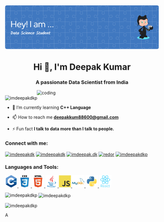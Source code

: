 <p align="center">
  <img src="https://github.com/imdeepakdkp/imdeepakdkp/blob/main/github-header-image.png" alt="logo" />
</p>
<h1 align="center">Hi 👋, I'm Deepak Kumar</h1>
<h3 align="center">A passionate Data Scientist from India</h3>

<img align="right" alt="coding" width="400" src="https://user-images.githubusercontent.com/55389276/140866485-8fb1c876-9a8f-4d6a-98dc-08c4981eaf70.gif">

<p align="left"> <img src="https://komarev.com/ghpvc/?username=imdeepakdkp&label=Profile%20views&color=0e75b6&style=flat" alt="imdeepakdkp" /> </p>

- 🌱 I’m currently learning **C++ Language**

- 📫 How to reach me **deepakkum88600@gmail.com**

- ⚡ Fun fact **I talk to data more than I talk to people.**

<h3 align="left">Connect with me:</h3>
<p align="left">
<a href="https://twitter.com/imdeepakdk" target="blank"><img align="center" src="https://raw.githubusercontent.com/rahuldkjain/github-profile-readme-generator/master/src/images/icons/Social/twitter.svg" alt="imdeepakdk" height="30" width="40" /></a>
<a href="https://linkedin.com/in/imdeepakdk" target="blank"><img align="center" src="https://raw.githubusercontent.com/rahuldkjain/github-profile-readme-generator/master/src/images/icons/Social/linked-in-alt.svg" alt="imdeepakdk" height="30" width="40" /></a>
<a href="https://instagram.com/imdeepak.dk" target="blank"><img align="center" src="https://raw.githubusercontent.com/rahuldkjain/github-profile-readme-generator/master/src/images/icons/Social/instagram.svg" alt="imdeepak.dk" height="30" width="40" /></a>
<a href="https://www.youtube.com/c/redor" target="blank"><img align="center" src="https://raw.githubusercontent.com/rahuldkjain/github-profile-readme-generator/master/src/images/icons/Social/youtube.svg" alt="redor" height="30" width="40" /></a>
<a href="https://www.leetcode.com/imdeepakdkp" target="blank"><img align="center" src="https://raw.githubusercontent.com/rahuldkjain/github-profile-readme-generator/master/src/images/icons/Social/leet-code.svg" alt="imdeepakdkp" height="30" width="40" /></a>
</p>

<h3 align="left">Languages and Tools:</h3>
<p align="left"> <a href="https://www.w3schools.com/cpp/" target="_blank" rel="noreferrer"> <img src="https://raw.githubusercontent.com/devicons/devicon/master/icons/cplusplus/cplusplus-original.svg" alt="cplusplus" width="40" height="40"/> </a> <a href="https://www.w3schools.com/css/" target="_blank" rel="noreferrer"> <img src="https://raw.githubusercontent.com/devicons/devicon/master/icons/css3/css3-original-wordmark.svg" alt="css3" width="40" height="40"/> </a> <a href="https://www.w3.org/html/" target="_blank" rel="noreferrer"> <img src="https://raw.githubusercontent.com/devicons/devicon/master/icons/html5/html5-original-wordmark.svg" alt="html5" width="40" height="40"/> </a> <a href="https://www.java.com" target="_blank" rel="noreferrer"> <img src="https://raw.githubusercontent.com/devicons/devicon/master/icons/java/java-original.svg" alt="java" width="40" height="40"/> </a> <a href="https://developer.mozilla.org/en-US/docs/Web/JavaScript" target="_blank" rel="noreferrer"> <img src="https://raw.githubusercontent.com/devicons/devicon/master/icons/javascript/javascript-original.svg" alt="javascript" width="40" height="40"/> </a> <a href="https://www.mysql.com/" target="_blank" rel="noreferrer"> <img src="https://raw.githubusercontent.com/devicons/devicon/master/icons/mysql/mysql-original-wordmark.svg" alt="mysql" width="40" height="40"/> </a> <a href="https://www.python.org" target="_blank" rel="noreferrer"> <img src="https://raw.githubusercontent.com/devicons/devicon/master/icons/python/python-original.svg" alt="python" width="40" height="40"/> </a> <a href="https://reactjs.org/" target="_blank" rel="noreferrer"> <img src="https://raw.githubusercontent.com/devicons/devicon/master/icons/react/react-original-wordmark.svg" alt="react" width="40" height="40"/> </a> </p>

<p><img align="left" src="https://github-readme-stats.vercel.app/api/top-langs?username=imdeepakdkp&show_icons=true&locale=en&layout=compact" alt="imdeepakdkp" /></p>

<p>&nbsp;<img align="center" src="https://github-readme-stats.vercel.app/api?username=imdeepakdkp&show_icons=true&locale=en" alt="imdeepakdkp" /></p>

<p><img align="center" src="https://github-readme-streak-stats.herokuapp.com/?user=imdeepakdkp&" alt="imdeepakdkp" /></p>
A
